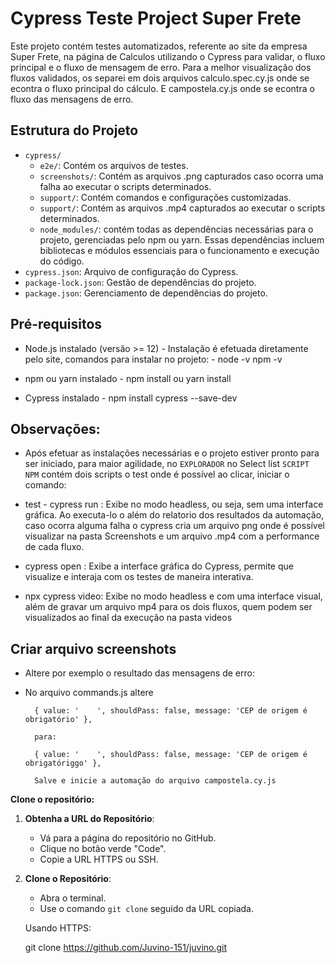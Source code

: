 # Cypress Teste Project Super Frete

Este projeto contém testes automatizados, referente ao site da empresa Super Frete, na
página de Calculos utilizando o Cypress para validar, o fluxo principal e o fluxo de mensagem de erro.
Para a melhor visualização dos fluxos validados, os separei em dois arquivos calculo.spec.cy.js onde se econtra o fluxo principal do cálculo.
E campostela.cy.js onde se econtra o fluxo das mensagens de erro.
## Estrutura do Projeto

- `cypress/`
  - `e2e/`: Contém os arquivos de testes.
  - `screenshots/`: Contém as arquivos .png capturados caso ocorra uma falha ao executar o scripts determinados.
  - `support/`: Contém comandos e configurações customizadas.
  - `support/`: Contém as arquivos .mp4 capturados ao executar o scripts determinados.
  - `node_modules/`: contém todas as dependências necessárias para o projeto, gerenciadas pelo npm ou yarn. Essas dependências incluem bibliotecas e módulos essenciais para o funcionamento e execução do código.
- `cypress.json`: Arquivo de configuração do Cypress.
- `package-lock.json`: Gestão de dependências do projeto.
- `package.json`: Gerenciamento de dependências do projeto.

## Pré-requisitos

- Node.js instalado (versão >= 12) - Instalação é efetuada diretamente pelo site,
 comandos para instalar no projeto: - node -v npm -v

- npm ou yarn instalado - npm install ou yarn install

- Cypress instalado - npm install cypress --save-dev

## Observações:

- Após efetuar as instalações necessárias e o projeto estiver pronto para ser iniciado, para maior agilidade, no `EXPLORADOR` no Select list `SCRIPT NPM`  contém
dois scripts o test onde é possível ao clicar, iniciar o comando:

- test - cypress run : Exibe no modo headless, ou seja, sem uma interface gráfica. Ao executa-lo o além do  relatorio dos resultados da automação, caso ocorra alguma falha  o cypress cria um arquivo png onde é possível visualizar na pasta Screenshots e um arquivo .mp4 com a performance de cada fluxo.

- cypress open : Exibe a interface gráfica do Cypress, permite que visualize e interaja com os testes de maneira interativa.

- npx cypress video: Exibe no modo headless e com uma interface visual, além de gravar um arquivo mp4 para os dois fluxos, quem podem ser visualizados ao final da execução na pasta videos

## Criar arquivo screenshots
- Altere por exemplo o resultado das mensagens de erro:
- No arquivo commands.js altere

        { value: '    ', shouldPass: false, message: 'CEP de origem é obrigatório' },

        para:

        { value: '    ', shouldPass: false, message: 'CEP de origem é obrigatóriggo' }, 

        Salve e inicie a automação do arquivo campostela.cy.js

 **Clone o repositório:**

1. **Obtenha a URL do Repositório**:
   - Vá para a página do repositório no GitHub.
   - Clique no botão verde "Code".
   - Copie a URL HTTPS ou SSH.

2. **Clone o Repositório**:
   - Abra o terminal.
   - Use o comando `git clone` seguido da URL copiada.

   Usando HTTPS:
  
   git clone https://github.com/Juvino-151/juvino.git